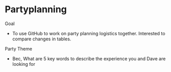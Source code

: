 Partyplanning
=============

Goal
* To use GitHub to work on party planning logistics together. Interested to compare changes in tables. 


Party Theme
* Bec, What are 5 key words to describe the experience you and Dave are looking for














